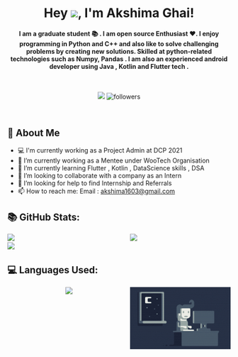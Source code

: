 <h1 align="center">Hey <img src="https://media.giphy.com/media/hvRJCLFzcasrR4ia7z/giphy.gif" width="28">, I'm Akshima Ghai!</h1>

<h4 align="center">I am a graduate student 📚 . I am open source Enthusiast ❤️. I enjoy programming in Python and C++ and also like to solve challenging problems by creating new solutions. Skilled at python-related technologies such as Numpy, Pandas . I am also an experienced android developer using Java , Kotlin and Flutter tech .</h4>
<br/>

<div align="center">

[<img src="https://img.shields.io/badge/linkedin-%230077B5.svg?&style=for-the-badge&logo=linkedin&logoColor=white">](https://www.linkedin.com/in/akshima-ghai-196932197/)
<img alt="followers" src="https://img.shields.io/github/followers/Akshima-Ghai?color=236ad3&labelColor=1155ba&style=for-the-badge&logo=github&label=Follow"/>
  
</div> 
<br/>


## 🧐 About Me
- 💻 I'm currently working as a Project Admin at DCP 2021
- 🔭 I’m currently working as a Mentee under WooTech Organisation
- 🌱 I’m currently learning Flutter , Kotlin , DataScience skills , DSA
- 👯 I’m looking to collaborate with a company as an Intern
- 🤔 I’m looking for help to find Internship and Referrals
- 📫 How to reach me: Email : akshima1603@gmail.com

## 📚 GitHub Stats:


<img  src="https://github-readme-stats.vercel.app/api?username=Akshima-Ghai&show_icons=true&hide_border=true&theme=tokyonight" width="45%" align="right" >

<img  src="https://github-readme-streak-stats.herokuapp.com/?user=Akshima-Ghai&hide_border=true&theme=tokyonight" width="45%" >
<br />

<img src="https://activity-graph.herokuapp.com/graph?username=Akshima-Ghai&bg_color=1F222E&color=F8D866&line=F85D7F&point=FFFFFF&hide_border=false" />

## 💻 Languages Used: 

<div align="center">

  <img src="https://github-readme-stats.vercel.app/api/top-langs/?username=Akshima-Ghai&show_icons=true&theme=radical" width="42%" >
  <img width="45%" align="right" alt="Mern" src="https://raw.githubusercontent.com/AVS1508/AVS1508/master/assets/Night-Coding.gif" />
</div>

<br/>
